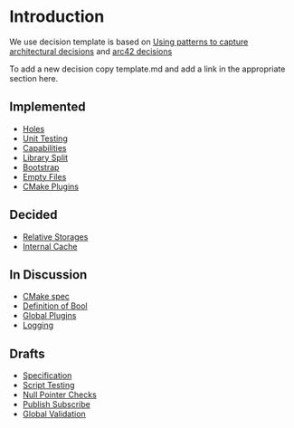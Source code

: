 # Introduction

We use decision template is based on
[Using patterns to capture architectural decisions](http://www.cs.rug.nl/~paris/papers/IEEESW07.pdf)
and [arc42 decisions](http://confluence.arc42.org/display/templateEN/9.+Design+Decisions)

To add a new decision copy template.md and add a link in the appropriate
section here.

## Implemented

- [Holes](holes.md)
- [Unit Testing](unit_testing.md)
- [Capabilities](capabilities.md)
- [Library Split](library_split.md)
- [Bootstrap](bootstrap.md)
- [Empty Files](empty_files.md)
- [CMake Plugins](cmake_plugins.md)

## Decided

- [Relative Storages](relative.md)
- [Internal Cache](internal_cache.md)

## In Discussion

- [CMake spec](cmake_spec.md)
- [Definition of Bool](bool.md)
- [Global Plugins](global_plugins.md)
- [Logging](logging.md)

## Drafts

- [Specification](specification.md)
- [Script Testing](script_testing.md)
- [Null Pointer Checks](null_pointer_checks.md)
- [Publish Subscribe](pubsub.md)
- [Global Validation](global_validation.md)
